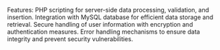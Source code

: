 Features:
PHP scripting for server-side data processing, validation, and insertion.
Integration with MySQL database for efficient data storage and retrieval.
Secure handling of user information with encryption and authentication measures.
Error handling mechanisms to ensure data integrity and prevent security vulnerabilities.
